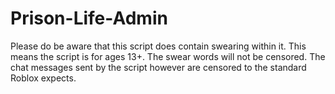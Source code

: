 # Prison-Life-Admin
Please do be aware that this script does contain swearing within it. 
This means the script is for ages 13+. The swear words will not be censored.
The chat messages sent by the script however are censored to the standard Roblox expects.
